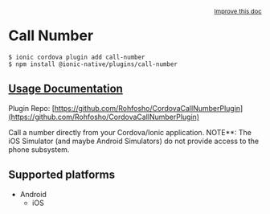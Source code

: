 <a style="float:right;font-size:12px;" href="http://github.com/danielsogl/awesome-cordova-plugins/edit/master/src/@awesome-cordova-plugins/plugins/call-number/index.ts#L1">
  Improve this doc
</a>

# Call Number

```
$ ionic cordova plugin add call-number
$ npm install @ionic-native/plugins/call-number
```

## [Usage Documentation](https://ionicframework.com/docs/native/call-number/)

Plugin Repo: [https://github.com/Rohfosho/CordovaCallNumberPlugin](https://github.com/Rohfosho/CordovaCallNumberPlugin)

Call a number directly from your Cordova/Ionic application.
NOTE\*\*: The iOS Simulator (and maybe Android Simulators) do not provide access to the phone subsystem.

## Supported platforms

- Android
  - iOS
